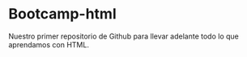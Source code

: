 # Bootcamp-html

Nuestro primer repositorio de Github para llevar adelante todo lo que aprendamos con HTML.


